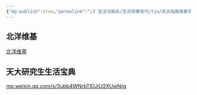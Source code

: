 ```yaml
---
{"dg-publish":true,"permalink":"/2 生活与娱乐/生活琐事技巧/tju/天大指南维基手册宝典/","title":"天大指南维基手册宝典"}
---
```



## 北洋维基
[北洋维基](https://wiki.tjubot.cn/)
## 天大研究生生活宝典
[mp.weixin.qq.com/s/3ubb4WNrbTIDJiU2XUwNrg](https://mp.weixin.qq.com/s/3ubb4WNrbTIDJiU2XUwNrg)